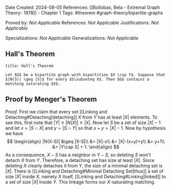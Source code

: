 Date Created: 2024-08-05
References: [[Bollobas, Bela - Extremal Graph Theory- 1978]] - Chapter 1
Tags: #theorem #graph-theory/bipartite-graphs  

Proved by: <i>Not Applicable</i>
References: <i>Not Applicable</i>
Justifications: <i>Not Applicable</i>

Specializations: <i>Not Applicable</i>
Generalizations: <i>Not Applicable</i>

## Hall's Theorem

```ad-theorem
title: Hall's Theorem

Let $G$ be a bipartite graph with bipartition $X \cup Y$. Suppose that $|N(S)| \geq |S|$ for every $S\subseteq X$. Then $G$ contains a matching saturating $X$.

```

## Proof by Menger's Theorem

<i>Proof.</i> First we claim that every set [[Linking and Detaching#Detaching|detaching]] $X$ from $Y$ has at least $|X|$ elements. To see this, first note that $|Y| \geq |N(X)| \geq |X|$. Now let $S$ be a set of size $|X|-1$ and let $x = |S\cap X|$ and $y = |S\cap Y|$ so that $x+y = |X|-1$. Now by hypothesis we have
$$
\begin{align}
|N(X-S)| &\geq |X-S|\\
&= |X|-x\\
&= |X|-(x+y)+y\\
&= y+1\\
&= |Y\cap S| + 1.
\end{align}
$$
As a consequence, $X-S$ has a neighbor in $Y-S$, so deleting $S$ won't detach $X$ from $Y$. Therefore, a detaching set has size at least $|X|$. Since deleting $X$ clearly detaches it from $Y$, the size of a minimal detaching set is $|X|$. There is [[Linking and Detaching#Minimal Detaching Set|thus]] a set of size $|X|$ inside $X$, namely $X$ itself, [[Linking and Detaching#Linking|linked]] to a set of size $|X|$ inside $Y$. This linkage forms our $X$-saturating matching.